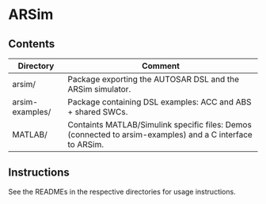 # ARSim

## Contents

| Directory | Comment |
| --------- | ------- |
| arsim/ | Package exporting the AUTOSAR DSL and the ARSim simulator. |
| arsim-examples/ | Package containing DSL examples: ACC and ABS + shared SWCs. |
| MATLAB/ | Containts MATLAB/Simulink specific files: Demos (connected to arsim-examples) and a C interface to ARSim. |

## Instructions

See the READMEs in the respective directories for usage instructions.

